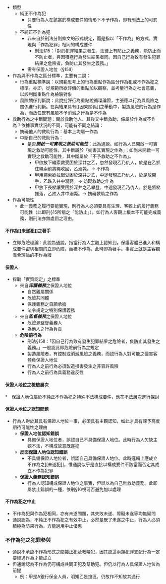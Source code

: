 * 類型
	* 純正不作為犯
		* 只要行為人在該當於構成要件的情形下不予作為，即有刑法上的可罰性
	* 不純正不作為犯
		* 非來自於刑法分則條文的形式規定，而是指以「不作為」的方式，實現與「作為犯罪」相同的構成要件
			* 刑法§15：「對於犯罪結果之發生，法律上有防止之義務，能防止而不防止者，與因積極行為發生結果者同。因自己行為致有發生犯罪結果之危險者，負防止其發生之義務。」
		* 需有保證人地位（§15II）
* 作為與不作為之區分標準，主要有二說：
	* 行為重點標準說：以規範思考上的行為重點作為區分作為犯或不作為犯之標準。亦即，從規範所欲評價的重點加以觀察，並考量行為之社會意義，以該判斷重點作為檢驗對象
	* 風險關係判斷說：此說批評行為重點說循環論證，主張應以行為與風險之關係進行判斷。在與結果具有[[因果關係]]之舉動中，製造風險的行為是作為，而放任既有風險不予消滅之行為是不作為
* 救助行為之中斷問題：關於救助他人、其後又中斷救助，係屬於作為或不作為？依據事實狀況的不同，可能有不同之結論：
	* 妨礙他人的救助行為：基本上均屬一作為
	* 中斷自己的救助行為：
		* 是否***開啟一可實現之救助可能性***：此為通說。如行為人已開啟一可實現之救助可能性，其中斷屬於「妨害其實現之作為」；如尚未開啟一可實現之救助可能性，其中斷屬於「不予救助之不作為」。
			* 甲欲放下繩索救受困於深井之乙，忽然發現乙乃仇人，於是在乙抓住繩索前將繩收回，乙溺斃。$\rightarrow$ 不作為
			* 甲用繩索欲拉起受困於深井之乙，中途發現乙乃仇人，於是放開手，乙跌入井中溺斃。$\rightarrow$ 妨礙救助之作為
			* 甲放下長梯讓受困於深井之乙攀登，中途發現乙乃仇人，於是將梯推落，乙跌入井中溺斃。$\rightarrow$ 妨礙救助之作為
* 作為可能性
	* 此一義務之履行要能實現，則行為人必須要具有生理、客觀上的履行義務可能性（此即刑§15所稱之「能防止」）。如行為人客觀上根本不可能完成義務，則刑法亦無處罰之理由。
#### 不作為[[未遂犯]]之著手
* 立即危險理論：此說為通說。指當行為人主觀上認知到，保護客體已進入和構成要件密切相關的立即危險，而猶不作為，此時即為著手。事實上就是主客觀混合理論的不作為版

#### 保證人
* 採取「實質認定」之標準
	* 來自***保護義務***之保證人地位
		* 自然親屬關係
		* 危險共同體
		* 保護義務之自願承擔
		* 法令規定之特別保護義務
	* 來自***監督義務***之保證人地位
		* 危險源監督義務人
		* 為他人之行為負責
	* **危險前行為**
		* 刑法§15II：「因自己行為致有發生犯罪結果之危險者，負防止其發生之義務。」一般認此即危險前行為之規定
		* 製造風險者，有控制或消滅風險之義務，而認行為人對可能之侵害客體負保證人地位
		* 行為人之前行為必須製造損害發生之非容許風險
		* 行為人之前行為具義務違反性

#### 保證人地位之檢驗層次
*　保證人地位屬於不純正不作為犯之特殊不法構成要件，應在不法層次進行探討

#### 保證人地位之認知問題
* 行為人對於其具有保證人地位一事，必須具有主觀認知，如此才具有課予高度期待可能性之理由
	* **保證人地位認知錯誤**
		* 具備保證人地位者，誤認自己不具備保證人地位。此時行為人欠缺主觀不法，不構成故意既遂犯
	* **反面保證人地位認知錯誤**
		* 不具備保證人地位者，誤認自己具備保證人地位。此時邏輯上應成立不作為之[[未遂犯]]。惟通說似乎是直接以構成要件不該當而否定其成立不作為犯罪
	* **保證人義務認知錯誤**
		* 行為人認知構成保證人地位之事實，但誤以為自己無救助義務。此即屬禁止錯誤的一種，依刑§16視可否避免加以處理

#### 不作為犯之中止
* 不作為犯與作為犯相同，亦有未遂問題，其失敗未遂、障礙未遂等均無疑問
* 通說認為，不純正不作為犯之有效中止，必然是既了未遂之中止，行為人必須積極為防果行為，方能適用中止優惠

### 不作為犯之犯罪參與
* 通說不承認不作為形式之間接正犯及教唆犯，因其認這兩類犯罪支配行為一定要經過作為才能成立
* 但通說認為不作為仍可構成共同正犯及幫助犯。但仍以行為人具保證人地位為前提
	* 例：甲是A銀行保全人員，明知乙是搶匪，仍故作不知放其通行